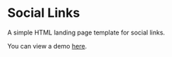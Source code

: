 # Social Links

A simple HTML landing page template for social links.

You can view a demo [here](https://inkyvoxel.github.io/social-links/).